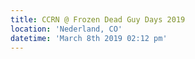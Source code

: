 ```yaml
---
title: CCRN @ Frozen Dead Guy Days 2019
location: 'Nederland, CO'
datetime: 'March 8th 2019 02:12 pm'
---
```

```
  
```
